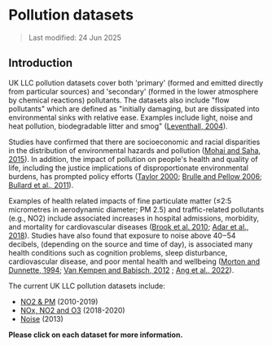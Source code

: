 # Pollution datasets

> Last modified: 24 Jun 2025

## Introduction 

UK LLC pollution datasets cover both 'primary' (formed and emitted directly from particular sources) and 'secondary' (formed in the lower atmosphere by chemical reactions) pollutants. The datasets also include "flow pollutants" which are defined as "initially damaging, but are dissipated into environmental sinks with relative ease. Examples include light, noise and heat pollution, biodegradable litter and smog" ([Leventhall, 2004](https://journals.lww.com/nohe/pages/default.aspx)).

Studies have confirmed that there are socioeconomic and racial disparities in the distribution of environmental hazards and pollution ([Mohai and Saha, 2015](http://dx.doi.org/10.1088/1748-9326/10/12/125011)). In addition, the impact of pollution on people's health and quality of life, including the justice implications of disproportionate environmental burdens, has prompted policy efforts ([Taylor 2000](https://journals.sagepub.com/doi/abs/10.1177/0002764200043004003); [Brulle and Pellow 2006](https://www.annualreviews.org/content/journals/10.1146/annurev.publhealth.27.021405.102124); [Bullard et al., 2011](https://www.annualreviews.org/content/journals/10.1146/annurev.publhealth.27.021405.102124)).


Examples of health related impacts of fine particulate matter (≤2:5 micrometres in aerodynamic diameter; PM 2.5) and traffic-related pollutants (e.g., NO2) include associated increases in hospital admissions, morbidity, and mortality for cardiovascular diseases ([Brook et al. 2010](https://www.ncbi.nlm.nih.gov/pubmed/20458016); [Adar et al., 2018](https://doi.org/10.1289/EHP2966)). Studies have also found that exposure to noise above 40‒54 decibels, (depending on the source and time of day), is associated many health conditions such as cognition problems, sleep disturbance, cardiovascular disease, and poor mental health and wellbeing ([Morton and Dunnette, 1994](https://hero.epa.gov/hero/index.cfm/reference/details/reference_id/1371437); [Van Kempen and Babisch, 2012](https://journals.lww.com/jhypertension/fulltext/2012/06000/the_quantitative_relationship_between_road_traffic.4.aspx) ; [Ang et al., 2022](https://doi.org/10.1016/j.amepre.2022.02.020)).


The current UK LLC pollution datasets include:
- [NO2 & PM](../pollution_datasets/air_pollution_pm25_no2.md) (2010-2019)
- [NOx, NO2 and O3](../pollution_datasets/air_pollution_o3.md) (2018-2020)
- [Noise](../pollution_datasets/noise_pollution.md) (2013)

**Please click on each dataset for more information.**



